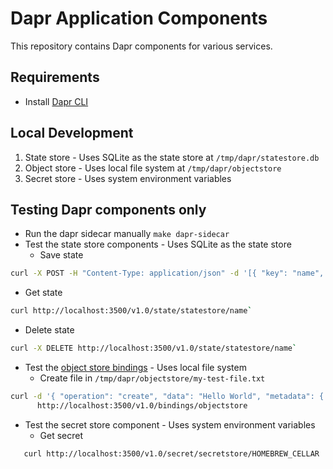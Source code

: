 # Dapr Application Components

This repository contains Dapr components for various services.

## Requirements
- Install [Dapr CLI](https://docs.dapr.io/getting-started/install-dapr-cli/)

## Local Development
1. State store - Uses SQLite as the state store at `/tmp/dapr/statestore.db`
2. Object store - Uses local file system at `/tmp/dapr/objectstore`
3. Secret store - Uses system environment variables

## Testing Dapr components only
- Run the dapr sidecar manually `make dapr-sidecar`
- Test the state store components - Uses SQLite as the state store
    - Save state
```bash
curl -X POST -H "Content-Type: application/json" -d '[{ "key": "name", "value": "Bruce Wayne"}]' http://localhost:3500/v1.0/state/statestore`
```
- Get state
```bash
curl http://localhost:3500/v1.0/state/statestore/name`
```
- Delete state
```bash
curl -X DELETE http://localhost:3500/v1.0/state/statestore/name`
```
- Test the [object store bindings](https://docs.dapr.io/reference/components-reference/supported-bindings/localstorage/) - Uses local file system
    - Create file in `/tmp/dapr/objectstore/my-test-file.txt`
```bash
curl -d '{ "operation": "create", "data": "Hello World", "metadata": { "fileName": "my-test-file.txt" } }' \
      http://localhost:3500/v1.0/bindings/objectstore
```
- Test the secret store component - Uses system environment variables
    - Get secret
```bash
   curl http://localhost:3500/v1.0/secret/secretstore/HOMEBREW_CELLAR
```